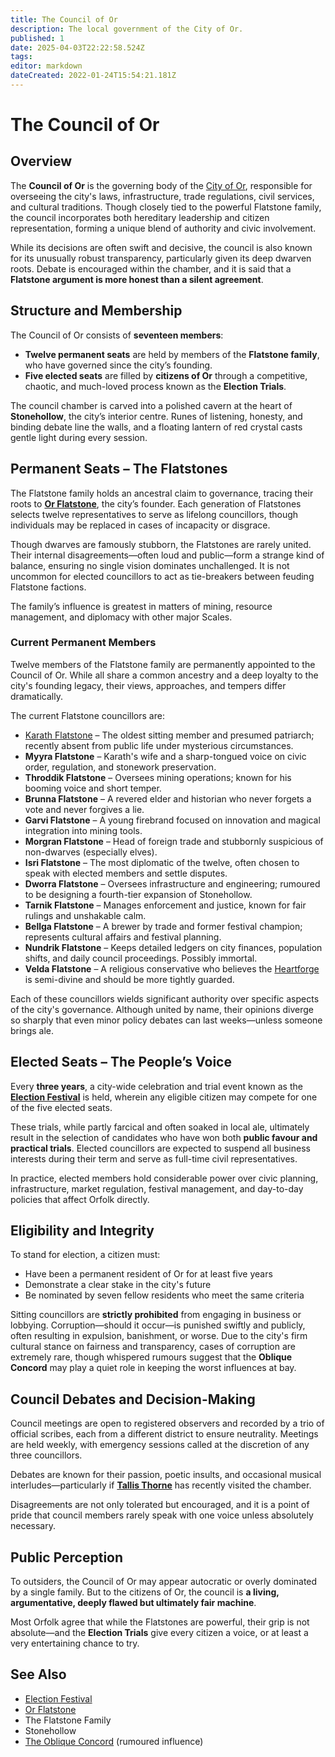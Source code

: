 ```yaml
---
title: The Council of Or
description: The local government of the City of Or.
published: 1
date: 2025-04-03T22:22:58.524Z
tags: 
editor: markdown
dateCreated: 2022-01-24T15:54:21.181Z
---
```


# The Council of Or

## Overview
The **Council of Or** is the governing body of the [City of Or](/location/settlement/city/city-of-or.md), responsible for overseeing the city's laws, infrastructure, trade regulations, civil services, and cultural traditions. Though closely tied to the powerful Flatstone family, the council incorporates both hereditary leadership and citizen representation, forming a unique blend of authority and civic involvement.

While its decisions are often swift and decisive, the council is also known for its unusually robust transparency, particularly given its deep dwarven roots. Debate is encouraged within the chamber, and it is said that a **Flatstone argument is more honest than a silent agreement**.

## Structure and Membership
The Council of Or consists of **seventeen members**:
- **Twelve permanent seats** are held by members of the **Flatstone family**, who have governed since the city’s founding.
- **Five elected seats** are filled by **citizens of Or** through a competitive, chaotic, and much-loved process known as the **Election Trials**.

The council chamber is carved into a polished cavern at the heart of **Stonehollow**, the city’s interior centre. Runes of listening, honesty, and binding debate line the walls, and a floating lantern of red crystal casts gentle light during every session.

## Permanent Seats – The Flatstones
The Flatstone family holds an ancestral claim to governance, tracing their roots to **[Or Flatstone](/location/settlement/city/city-of-or/local/or-flatstone.md)**, the city’s founder. Each generation of Flatstones selects twelve representatives to serve as lifelong councillors, though individuals may be replaced in cases of incapacity or disgrace.

Though dwarves are famously stubborn, the Flatstones are rarely united. Their internal disagreements—often loud and public—form a strange kind of balance, ensuring no single vision dominates unchallenged. It is not uncommon for elected councillors to act as tie-breakers between feuding Flatstone factions.

The family’s influence is greatest in matters of mining, resource management, and diplomacy with other major Scales.

### Current Permanent Members

Twelve members of the Flatstone family are permanently appointed to the Council of Or. While all share a common ancestry and a deep loyalty to the city's founding legacy, their views, approaches, and tempers differ dramatically.

The current Flatstone councillors are:

- [Karath Flatstone](/location/settlement/city/city-of-or/local/karath-flatstone.md) – The oldest sitting member and presumed patriarch; recently absent from public life under mysterious circumstances.
- **Myyra Flatstone** – Karath's wife and a sharp-tongued voice on civic order, regulation, and stonework preservation.
- **Throddik Flatstone** – Oversees mining operations; known for his booming voice and short temper.
- **Brunna Flatstone** – A revered elder and historian who never forgets a vote and never forgives a lie.
- **Garvi Flatstone** – A young firebrand focused on innovation and magical integration into mining tools.
- **Morgran Flatstone** – Head of foreign trade and stubbornly suspicious of non-dwarves (especially elves).
- **Isri Flatstone** – The most diplomatic of the twelve, often chosen to speak with elected members and settle disputes.
- **Dworra Flatstone** – Oversees infrastructure and engineering; rumoured to be designing a fourth-tier expansion of Stonehollow.
- **Tarnik Flatstone** – Manages enforcement and justice, known for fair rulings and unshakable calm.
- **Bellga Flatstone** – A brewer by trade and former festival champion; represents cultural affairs and festival planning.
- **Nundrik Flatstone** – Keeps detailed ledgers on city finances, population shifts, and daily council proceedings. Possibly immortal.
- **Velda Flatstone** – A religious conservative who believes the [Heartforge](/location/settlement/city/city-of-or/heartforge.md) is semi-divine and should be more tightly guarded.

Each of these councillors wields significant authority over specific aspects of the city's governance. Although united by name, their opinions diverge so sharply that even minor policy debates can last weeks—unless someone brings ale.

## Elected Seats – The People’s Voice
Every **three years**, a city-wide celebration and trial event known as the **[Election Festival](/location/settlement/city/city-of-or/election-festival.md)** is held, wherein any eligible citizen may compete for one of the five elected seats.

These trials, while partly farcical and often soaked in local ale, ultimately result in the selection of candidates who have won both **public favour and practical trials**. Elected councillors are expected to suspend all business interests during their term and serve as full-time civil representatives.

In practice, elected members hold considerable power over civic planning, infrastructure, market regulation, festival management, and day-to-day policies that affect Orfolk directly.

## Eligibility and Integrity
To stand for election, a citizen must:
- Have been a permanent resident of Or for at least five years
- Demonstrate a clear stake in the city's future
- Be nominated by seven fellow residents who meet the same criteria

Sitting councillors are **strictly prohibited** from engaging in business or lobbying. Corruption—should it occur—is punished swiftly and publicly, often resulting in expulsion, banishment, or worse. Due to the city's firm cultural stance on fairness and transparency, cases of corruption are extremely rare, though whispered rumours suggest that the **Oblique Concord** may play a quiet role in keeping the worst influences at bay.

## Council Debates and Decision-Making
Council meetings are open to registered observers and recorded by a trio of official scribes, each from a different district to ensure neutrality. Meetings are held weekly, with emergency sessions called at the discretion of any three councillors.

Debates are known for their passion, poetic insults, and occasional musical interludes—particularly if **[Tallis Thorne](/location/settlement/city/city-of-or/local/tallis-thorne.md)** has recently visited the chamber.

Disagreements are not only tolerated but encouraged, and it is a point of pride that council members rarely speak with one voice unless absolutely necessary.

## Public Perception
To outsiders, the Council of Or may appear autocratic or overly dominated by a single family. But to the citizens of Or, the council is **a living, argumentative, deeply flawed but ultimately fair machine**.

Most Orfolk agree that while the Flatstones are powerful, their grip is not absolute—and the **Election Trials** give every citizen a voice, or at least a very entertaining chance to try.

## See Also
- [Election Festival](/location/settlement/city/city-of-or/election-festival.md)
- [Or Flatstone](/location/settlement/city/city-of-or/local/or-flatstone.md)
- The Flatstone Family
- Stonehollow
- [The Oblique Concord](/structure/social/factions/the-oblique-concord.md) (rumoured influence)
